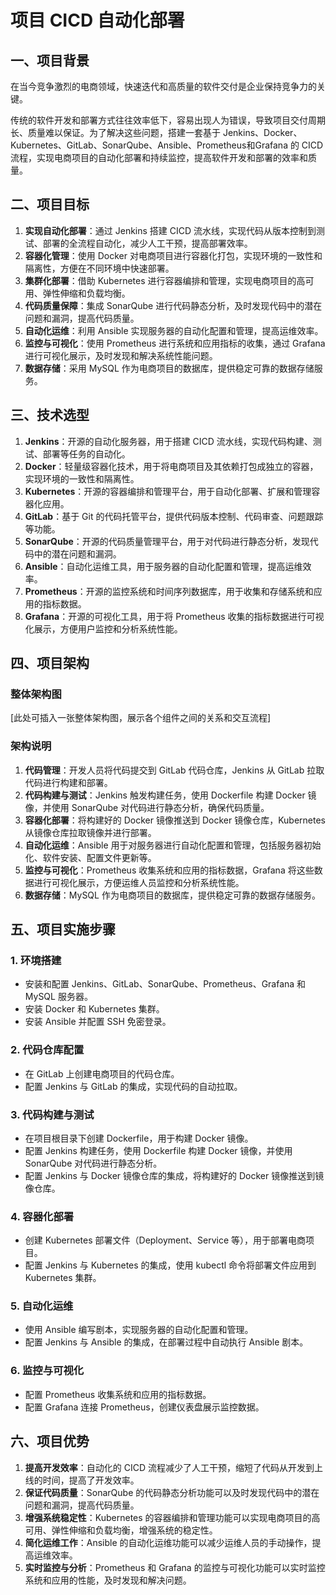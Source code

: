 # 项目 CICD 自动化部署

## 一、项目背景
在当今竞争激烈的电商领域，快速迭代和高质量的软件交付是企业保持竞争力的关键。

传统的软件开发和部署方式往往效率低下，容易出现人为错误，导致项目交付周期长、质量难以保证。为了解决这些问题，搭建一套基于 Jenkins、Docker、Kubernetes、GitLab、SonarQube、Ansible、Prometheus和Grafana  的 CICD 流程，实现电商项目的自动化部署和持续监控，提高软件开发和部署的效率和质量。

## 二、项目目标
1. **实现自动化部署**：通过 Jenkins 搭建 CICD 流水线，实现代码从版本控制到测试、部署的全流程自动化，减少人工干预，提高部署效率。
2. **容器化管理**：使用 Docker 对电商项目进行容器化打包，实现环境的一致性和隔离性，方便在不同环境中快速部署。
3. **集群化部署**：借助 Kubernetes 进行容器编排和管理，实现电商项目的高可用、弹性伸缩和负载均衡。
4. **代码质量保障**：集成 SonarQube 进行代码静态分析，及时发现代码中的潜在问题和漏洞，提高代码质量。
5. **自动化运维**：利用 Ansible 实现服务器的自动化配置和管理，提高运维效率。
6. **监控与可视化**：使用 Prometheus 进行系统和应用指标的收集，通过 Grafana 进行可视化展示，及时发现和解决系统性能问题。
7. **数据存储**：采用 MySQL 作为电商项目的数据库，提供稳定可靠的数据存储服务。

## 三、技术选型
1. **Jenkins**：开源的自动化服务器，用于搭建 CICD 流水线，实现代码构建、测试、部署等任务的自动化。
2. **Docker**：轻量级容器化技术，用于将电商项目及其依赖打包成独立的容器，实现环境的一致性和隔离性。
3. **Kubernetes**：开源的容器编排和管理平台，用于自动化部署、扩展和管理容器化应用。
4. **GitLab**：基于 Git 的代码托管平台，提供代码版本控制、代码审查、问题跟踪等功能。
5. **SonarQube**：开源的代码质量管理平台，用于对代码进行静态分析，发现代码中的潜在问题和漏洞。
6. **Ansible**：自动化运维工具，用于服务器的自动化配置和管理，提高运维效率。
7. **Prometheus**：开源的监控系统和时间序列数据库，用于收集和存储系统和应用的指标数据。
8. **Grafana**：开源的可视化工具，用于将 Prometheus 收集的指标数据进行可视化展示，方便用户监控和分析系统性能。

## 四、项目架构
### 整体架构图
[此处可插入一张整体架构图，展示各个组件之间的关系和交互流程]

### 架构说明
1. **代码管理**：开发人员将代码提交到 GitLab 代码仓库，Jenkins 从 GitLab 拉取代码进行构建和部署。
2. **代码构建与测试**：Jenkins 触发构建任务，使用 Dockerfile 构建 Docker 镜像，并使用 SonarQube 对代码进行静态分析，确保代码质量。
3. **容器化部署**：将构建好的 Docker 镜像推送到 Docker 镜像仓库，Kubernetes 从镜像仓库拉取镜像并进行部署。
4. **自动化运维**：Ansible 用于对服务器进行自动化配置和管理，包括服务器初始化、软件安装、配置文件更新等。
5. **监控与可视化**：Prometheus 收集系统和应用的指标数据，Grafana 将这些数据进行可视化展示，方便运维人员监控和分析系统性能。
6. **数据存储**：MySQL 作为电商项目的数据库，提供稳定可靠的数据存储服务。

## 五、项目实施步骤

### 1. 环境搭建
- 安装和配置 Jenkins、GitLab、SonarQube、Prometheus、Grafana 和 MySQL 服务器。
- 安装 Docker 和 Kubernetes 集群。
- 安装 Ansible 并配置 SSH 免密登录。

### 2. 代码仓库配置
- 在 GitLab 上创建电商项目的代码仓库。
- 配置 Jenkins 与 GitLab 的集成，实现代码的自动拉取。

### 3. 代码构建与测试
- 在项目根目录下创建 Dockerfile，用于构建 Docker 镜像。
- 配置 Jenkins 构建任务，使用 Dockerfile 构建 Docker 镜像，并使用 SonarQube 对代码进行静态分析。
- 配置 Jenkins 与 Docker 镜像仓库的集成，将构建好的 Docker 镜像推送到镜像仓库。

### 4. 容器化部署
- 创建 Kubernetes 部署文件（Deployment、Service 等），用于部署电商项目。
- 配置 Jenkins 与 Kubernetes 的集成，使用 kubectl 命令将部署文件应用到 Kubernetes 集群。

### 5. 自动化运维
- 使用 Ansible 编写剧本，实现服务器的自动化配置和管理。
- 配置 Jenkins 与 Ansible 的集成，在部署过程中自动执行 Ansible 剧本。

### 6. 监控与可视化
- 配置 Prometheus 收集系统和应用的指标数据。
- 配置 Grafana 连接 Prometheus，创建仪表盘展示监控数据。

## 六、项目优势
1. **提高开发效率**：自动化的 CICD 流程减少了人工干预，缩短了代码从开发到上线的时间，提高了开发效率。
2. **保证代码质量**：SonarQube 的代码静态分析功能可以及时发现代码中的潜在问题和漏洞，提高代码质量。
3. **增强系统稳定性**：Kubernetes 的容器编排和管理功能可以实现电商项目的高可用、弹性伸缩和负载均衡，增强系统的稳定性。
4. **简化运维工作**：Ansible 的自动化运维功能可以减少运维人员的手动操作，提高运维效率。
5. **实时监控与分析**：Prometheus 和 Grafana 的监控与可视化功能可以实时监控系统和应用的性能，及时发现和解决问题。
